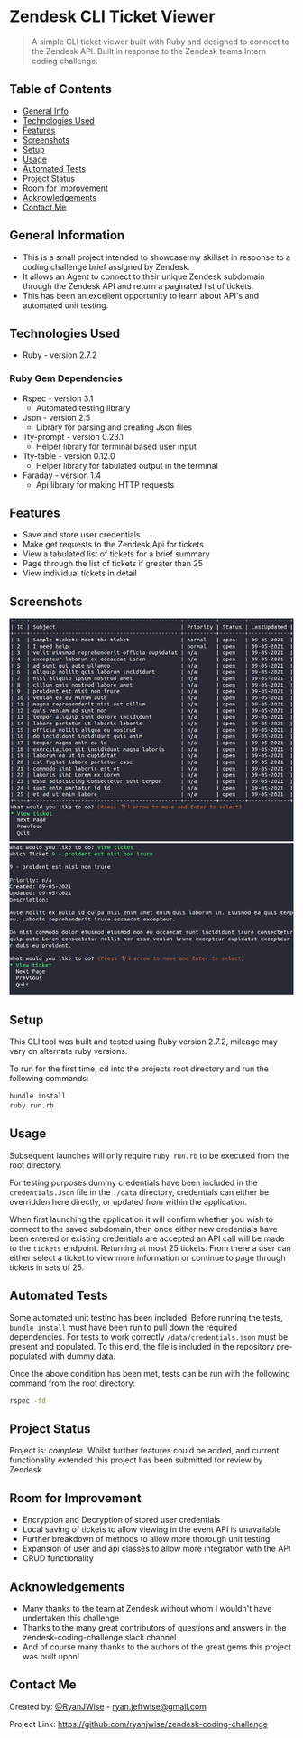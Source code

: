 # Zendesk CLI Ticket Viewer

> A simple CLI ticket viewer built with Ruby and designed to connect to the Zendesk API.
> Built in response to the Zendesk teams Intern coding challenge.

## Table of Contents

- [General Info](#general-information)
- [Technologies Used](#technologies-used)
- [Features](#features)
- [Screenshots](#screenshots)
- [Setup](#setup)
- [Usage](#usage)
- [Automated Tests](#automated-tests)
- [Project Status](#project-status)
- [Room for Improvement](#room-for-improvement)
- [Acknowledgements](#acknowledgements)
- [Contact Me](#contact-me)

## General Information

- This is a small project intended to showcase my skillset in response to a coding challenge brief assigned by Zendesk.
- It allows an Agent to connect to their unique Zendesk subdomain through the Zendesk API and return a paginated list of tickets. 
- This has been an excellent opportunity to learn about API's and automated unit testing.

## Technologies Used

- Ruby - version 2.7.2

### Ruby Gem Dependencies

- Rspec - version 3.1
  - Automated testing library
- Json - version 2.5
  - Library for parsing and creating Json files
- Tty-prompt - version 0.23.1
  - Helper library for terminal based user input 
- Tty-table - version 0.12.0
  - Helper library for tabulated output in the terminal
- Faraday - version 1.4
  - Api library for making HTTP requests

## Features

- Save and store user credentials
- Make get requests to the Zendesk Api for tickets
- View a tabulated list of tickets for a brief summary
- Page through the list of tickets if greater than 25
- View individual tickets in detail

## Screenshots

![Screenshot of ticket list](./docs/screenshot-ticketlist.png)
![Screenshot of ticket view](./docs/screenshot-ticketview.png)


## Setup

This CLI tool was built and tested using Ruby version 2.7.2, mileage may vary on alternate ruby versions.

To run for the first time, cd into the projects root directory and run the following commands:

```sh
bundle install
ruby run.rb
```

## Usage

Subsequent launches will only require `ruby run.rb` to be executed from the root directory.

For testing purposes dummy credentials have been included in the  `credentials.Json` file in the `./data` directory, credentials can either be overridden here directly, or updated from within the application.

When first launching the application it will confirm whether you wish to connect to the saved subdomain, then once either new credentials have been entered or existing credentials are accepted an API call will be made to the `tickets` endpoint. Returning at most 25 tickets. From there a user can either select a ticket to view more information or continue to page through tickets in sets of 25.

## Automated Tests

Some automated unit testing has been included. Before running the tests, `bundle install` must have been run to pull down the required dependencies. For tests to work correctly `/data/credentials.json` must be present and populated. To this end, the file is included in the repository pre-populated with dummy data.

Once the above condition has been met, tests can be run with the following command from the root directory:

```sh
rspec -fd
```

## Project Status

Project is: _complete_. Whilst further features could be added, and current functionality extended this project has been submitted for review by Zendesk.

## Room for Improvement

- Encryption and Decryption of stored user credentials
- Local saving of tickets to allow viewing in the event API is unavailable
- Further breakdown of methods to allow more thorough unit testing
- Expansion of user and api classes to allow more integration with the API
- CRUD functionality

## Acknowledgements

- Many thanks to the team at Zendesk without whom I wouldn't have undertaken this challenge
- Thanks to the many great contributors of questions and answers in the zendesk-coding-challenge slack channel
- And of course many thanks to the authors of the great gems this project was built upon!

## Contact Me

Created by: [@RyanJWise](@RyanJWise) - ryan.jeffwise@gmail.com

Project Link: https://github.com/ryanjwise/zendesk-coding-challenge